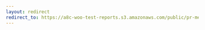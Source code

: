 ```yaml
---
layout: redirect
redirect_to: https://a8c-woo-test-reports.s3.amazonaws.com/public/pr-merge/38598/e2e/index.html
---
```

